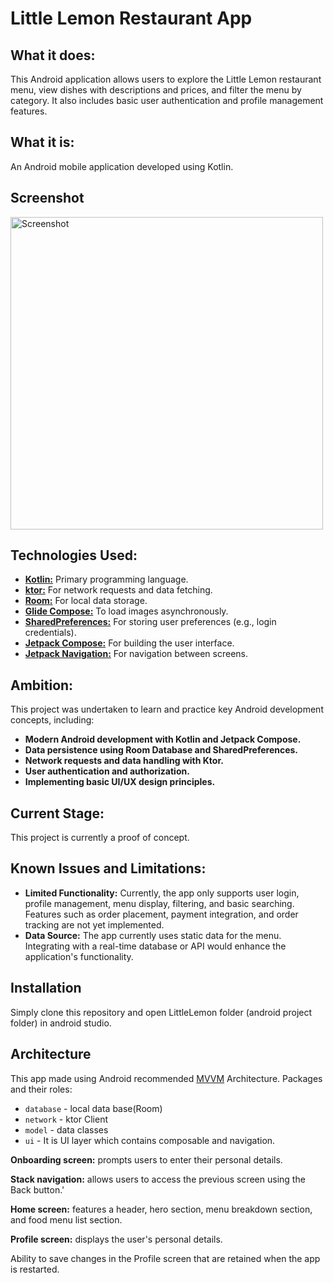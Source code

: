 # Little Lemon Restaurant App

## What it does:

This Android application allows users to explore the Little Lemon restaurant menu, view dishes with descriptions and prices, and filter the menu by category. It also includes basic user authentication and profile management features.

## What it is:

An Android mobile application developed using Kotlin.

## Screenshot
<img width="500" alt="Screenshot" src="https://github.com/sDevPrem/little-lemon/assets/130966261/4ce16a10-c0a4-43bb-b3f9-e8dc084bb154">

## Technologies Used:

* **[Kotlin:](https://kotlinlang.org/)** Primary programming language.
* **[ktor:](https://ktor.io/)** For network requests and data fetching.
* **[Room:](https://developer.android.com/training/data-storage/room)** For local data storage.
* **[Glide Compose:](https://bumptech.github.io/glide/int/compose.html)** To load images asynchronously.
* **[SharedPreferences:](https://developer.android.com/training/data-storage/shared-preferences)** For storing user preferences (e.g., login credentials).
* **[Jetpack Compose:](https://developer.android.com/jetpack/compose/documentation)** For building the user interface.
* **[Jetpack Navigation:](https://developer.android.com/jetpack/compose/navigation)** For navigation between screens.

## Ambition:

This project was undertaken to learn and practice key Android development concepts, including:

* **Modern Android development with Kotlin and Jetpack Compose.**
* **Data persistence using Room Database and SharedPreferences.**
* **Network requests and data handling with Ktor.**
* **User authentication and authorization.**
* **Implementing basic UI/UX design principles.**

## Current Stage:

This project is currently a proof of concept.

## Known Issues and Limitations:

* **Limited Functionality:** Currently, the app only supports user login, profile management, menu display, filtering, and basic searching. Features such as order placement, payment integration, and order tracking are not yet implemented.
* **Data Source:** The app currently uses static data for the menu. Integrating with a real-time database or API would enhance the application's functionality. 

## Installation

Simply clone this repository and open LittleLemon folder (android project folder) in android studio.

## Architecture

This app made using Android recommended [MVVM]("https://developer.android.com/topic/architecture") Architecture. Packages and their roles:

* `database` - local data base(Room)
* `network` - ktor Client
* `model` - data classes
* `ui` - It is UI layer which contains composable and navigation.

**Onboarding screen:** prompts users to enter their personal details.

**Stack navigation:** allows users to access the previous screen using the Back button.'

**Home screen:** features a header, hero section, menu breakdown section, and food menu list section.

**Profile screen:** displays the user's personal details.

Ability to save changes in the Profile screen that are retained when the app is restarted.
